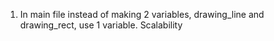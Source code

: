 1. In main file instead of making 2 variables, drawing_line and drawing_rect, use 1 variable. Scalability
